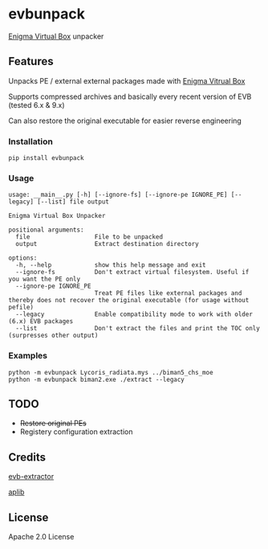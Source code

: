 # evbunpack
[Enigma Virtual Box](https://enigmaprotector.com/) unpacker

## Features
Unpacks PE / external external packages made with [Enigma Vitrual Box](https://enigmaprotector.com/)

Supports compressed archives and basically every recent version of EVB (tested 6.x & 9.x)

Can also restore the original executable for easier reverse engineering

### Installation
	pip install evbunpack

### Usage

    usage: __main__.py [-h] [--ignore-fs] [--ignore-pe IGNORE_PE] [--legacy] [--list] file output

    Enigma Virtual Box Unpacker

    positional arguments:
      file                  File to be unpacked
      output                Extract destination directory

    options:
      -h, --help            show this help message and exit
      --ignore-fs           Don't extract virtual filesystem. Useful if you want the PE only
      --ignore-pe IGNORE_PE
                            Treat PE files like external packages and thereby does not recover the original executable (for usage without pefile)
      --legacy              Enable compatibility mode to work with older (6.x) EVB packages
      --list                Don't extract the files and print the TOC only (surpresses other output)

### Examples
	python -m evbunpack Lycoris_radiata.mys ../biman5_chs_moe
	python -m evbunpack biman2.exe ./extract --legacy
## TODO
- ~~Restore original PEs~~
- Registery configuration extraction

## Credits
[evb-extractor](https://github.com/EVBExtractor/evb-extractor)

[aplib](https://github.com/snemes/aplib)

## License
Apache 2.0 License

